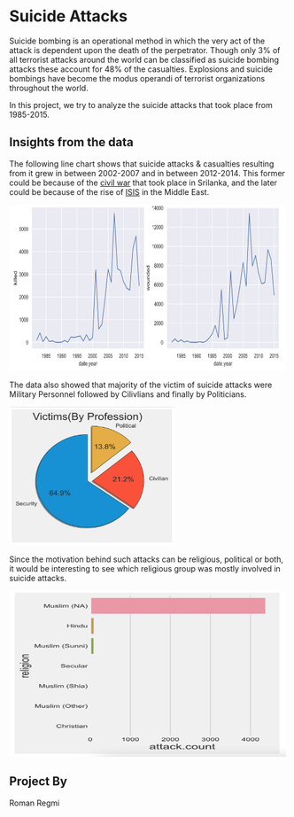 # Suicide Attacks

Suicide bombing is an operational method in which the very act of the attack is dependent upon the death of the perpetrator. Though only 3% of all terrorist attacks around the world can be classified as suicide bombing attacks these account for 48% of the casualties. Explosions and suicide bombings have become the modus operandi of terrorist organizations throughout the world. 

In this project, we try to analyze the suicide attacks that took place from 1985-2015.

## Insights from the data

The following line chart shows that suicide attacks & casualties resulting from it grew in between 2002-2007 and in between 2012-2014. This former could be because of the [civil war](https://en.wikipedia.org/wiki/Sri_Lankan_Civil_War) that took place in Srilanka, and the later could be because of the rise of [ISIS](https://en.wikipedia.org/wiki/Islamic_State) in the Middle East.  

<img src="image/line.png" width=500, height=300> 

The data also showed that majority of the victim of suicide attacks were Military Personnel followed by Cilivlians and finally by Politicians. 

<img src="image/pie.png" width=300, height=250> 

Since the motivation behind such attacks can be religious, political or both, it would be interesting to see which religious group was mostly involved in suicide attacks.

<img src="image/bar.png" width=500, height=300> 

## Project By
Roman Regmi